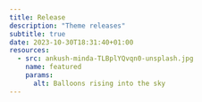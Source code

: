 ```yaml
---
title: Release
description: "Theme releases"
subtitle: true
date: 2023-10-30T18:31:40+01:00
resources:
  - src: ankush-minda-TLBplYQvqn0-unsplash.jpg
    name: featured
    params:
      alt: Balloons rising into the sky
---
```

